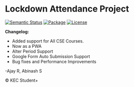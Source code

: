 # Lockdown Attendance Project

[![Semantic Status](https://img.shields.io/badge/Semantic--UI-Active-blue)](https://github.com/fomantic/Fomantic-UI)
[![Package](https://img.shields.io/badge/Download%20Package-3.1-ffb6b4)](https://github.com/s-abinash/attendance/archive/v3.1.zip)
[![License](https://img.shields.io/github/license/s-abinash/attendance?color=%233fb911)](https://github.com/s-abinash/attendance/blob/master/LICENSE)

<strong> Changelog:</strong>
<ul>
<li>Added support for All CSE Courses.</li>
<li>Now as a PWA</li>
<li>Alter Period Support</li>
<li>Google Form Auto Submission Support</li>
<li>Bug fixes and Performance Improvements</li>
</ul>


-Ajay R, Abinash S

&copy; KEC Student+
